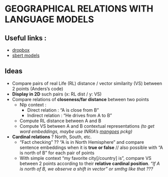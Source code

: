 # GEOGRAPHICAL RELATIONS WITH LANGUAGE MODELS

## Useful links :
* [dropbox](https://www.dropbox.com/s/mqux75f5cu0ndav/bert2maps.zip)
* [sbert models](https://www.sbert.net/docs/pretrained_models.html)
 

## Ideas
* Compare pairs of real Life (RL) distance / vector similarity (VS) between 2 points (Anders’s code)
* **Display in 2D** such pairs (x: RL dist / y: VS)
* Compare relations of **closeness/far distance** between two points
    - Nlp context : 
      - Direct relation : “A is close from B”
      - Indirect relation : “He drives from A to B” 
    - Compute RL distance between A and B
    - Compute VS between A and B contextual representations
          *(to get word embeddings, maybe use INRIA’s [mangoes](https://gitlab.inria.fr/magnet/mangoes/-/tree/master/) pckg)*
* **Cardinal relations** ? North, South, etc.  
  - “Fact checking” ?? “A is in North Hemisphere” and compare sentence embeddings when it is **true or false** // also possible with “A is north of B” for each pair of points
  - With simple context “my favorite city[/country] is”, compare VS between 2 points according to their **relative cardinal position**.
      *“If A is north of B, we observe a shift in vector” or smthg like that ???*
